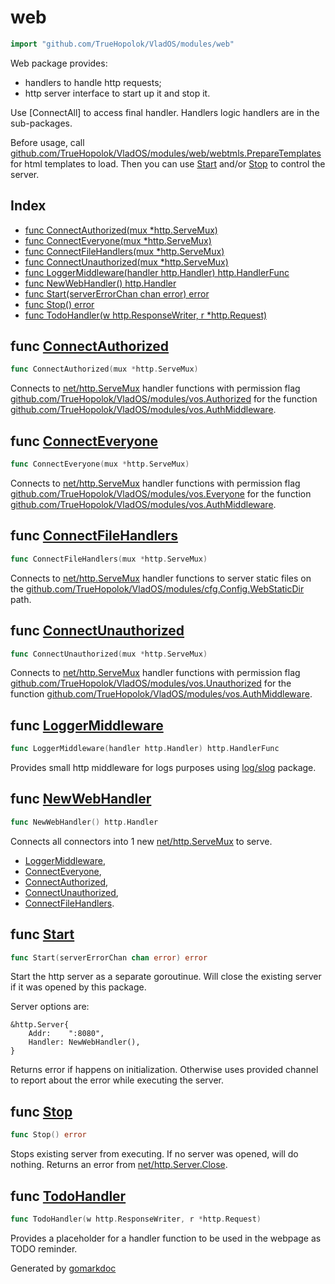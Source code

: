 <!-- Code generated by gomarkdoc. DO NOT EDIT -->

# web

```go
import "github.com/TrueHopolok/VladOS/modules/web"
```

Web package provides:

- handlers to handle http requests;
- http server interface to start up it and stop it.

Use \[ConnectAll\] to access final handler. Handlers logic handlers are in the sub\-packages.

Before usage, call [github.com/TrueHopolok/VladOS/modules/web/webtmls.PrepareTemplates](<https://pkg.go.dev/github.com/TrueHopolok/VladOS/modules/web/webtmls/#PrepareTemplates>) for html templates to load. Then you can use [Start](<#Start>) and/or [Stop](<#Stop>) to control the server.

## Index

- [func ConnectAuthorized\(mux \*http.ServeMux\)](<#ConnectAuthorized>)
- [func ConnectEveryone\(mux \*http.ServeMux\)](<#ConnectEveryone>)
- [func ConnectFileHandlers\(mux \*http.ServeMux\)](<#ConnectFileHandlers>)
- [func ConnectUnauthorized\(mux \*http.ServeMux\)](<#ConnectUnauthorized>)
- [func LoggerMiddleware\(handler http.Handler\) http.HandlerFunc](<#LoggerMiddleware>)
- [func NewWebHandler\(\) http.Handler](<#NewWebHandler>)
- [func Start\(serverErrorChan chan error\) error](<#Start>)
- [func Stop\(\) error](<#Stop>)
- [func TodoHandler\(w http.ResponseWriter, r \*http.Request\)](<#TodoHandler>)


<a name="ConnectAuthorized"></a>
## func [ConnectAuthorized](<https://github.com/TrueHopolok/VladOS/blob/main/modules/web/connectors.go#L27>)

```go
func ConnectAuthorized(mux *http.ServeMux)
```

Connects to [net/http.ServeMux](<https://pkg.go.dev/net/http/#ServeMux>) handler functions with permission flag [github.com/TrueHopolok/VladOS/modules/vos.Authorized](<https://pkg.go.dev/github.com/TrueHopolok/VladOS/modules/vos/#Authorized>) for the function [github.com/TrueHopolok/VladOS/modules/vos.AuthMiddleware](<https://pkg.go.dev/github.com/TrueHopolok/VladOS/modules/vos/#AuthMiddleware>).

<a name="ConnectEveryone"></a>
## func [ConnectEveryone](<https://github.com/TrueHopolok/VladOS/blob/main/modules/web/connectors.go#L18>)

```go
func ConnectEveryone(mux *http.ServeMux)
```

Connects to [net/http.ServeMux](<https://pkg.go.dev/net/http/#ServeMux>) handler functions with permission flag [github.com/TrueHopolok/VladOS/modules/vos.Everyone](<https://pkg.go.dev/github.com/TrueHopolok/VladOS/modules/vos/#Everyone>) for the function [github.com/TrueHopolok/VladOS/modules/vos.AuthMiddleware](<https://pkg.go.dev/github.com/TrueHopolok/VladOS/modules/vos/#AuthMiddleware>).

<a name="ConnectFileHandlers"></a>
## func [ConnectFileHandlers](<https://github.com/TrueHopolok/VladOS/blob/main/modules/web/connectors.go#L41>)

```go
func ConnectFileHandlers(mux *http.ServeMux)
```

Connects to [net/http.ServeMux](<https://pkg.go.dev/net/http/#ServeMux>) handler functions to server static files on the [github.com/TrueHopolok/VladOS/modules/cfg.Config.WebStaticDir](<https://pkg.go.dev/github.com/TrueHopolok/VladOS/modules/cfg/#Config.WebStaticDir>) path.

<a name="ConnectUnauthorized"></a>
## func [ConnectUnauthorized](<https://github.com/TrueHopolok/VladOS/blob/main/modules/web/connectors.go#L34>)

```go
func ConnectUnauthorized(mux *http.ServeMux)
```

Connects to [net/http.ServeMux](<https://pkg.go.dev/net/http/#ServeMux>) handler functions with permission flag [github.com/TrueHopolok/VladOS/modules/vos.Unauthorized](<https://pkg.go.dev/github.com/TrueHopolok/VladOS/modules/vos/#Unauthorized>) for the function [github.com/TrueHopolok/VladOS/modules/vos.AuthMiddleware](<https://pkg.go.dev/github.com/TrueHopolok/VladOS/modules/vos/#AuthMiddleware>).

<a name="LoggerMiddleware"></a>
## func [LoggerMiddleware](<https://github.com/TrueHopolok/VladOS/blob/main/modules/web/util.go#L15>)

```go
func LoggerMiddleware(handler http.Handler) http.HandlerFunc
```

Provides small http middleware for logs purposes using [log/slog](<https://pkg.go.dev/log/slog/>) package.

<a name="NewWebHandler"></a>
## func [NewWebHandler](<https://github.com/TrueHopolok/VladOS/blob/main/modules/web/web.go#L26>)

```go
func NewWebHandler() http.Handler
```

Connects all connectors into 1 new [net/http.ServeMux](<https://pkg.go.dev/net/http/#ServeMux>) to serve.

- [LoggerMiddleware](<#LoggerMiddleware>),
- [ConnectEveryone](<#ConnectEveryone>),
- [ConnectAuthorized](<#ConnectAuthorized>),
- [ConnectUnauthorized](<#ConnectUnauthorized>),
- [ConnectFileHandlers](<#ConnectFileHandlers>).

<a name="Start"></a>
## func [Start](<https://github.com/TrueHopolok/VladOS/blob/main/modules/web/web.go#L47>)

```go
func Start(serverErrorChan chan error) error
```

Start the http server as a separate goroutinue. Will close the existing server if it was opened by this package.

Server options are:

```
&http.Server{
	Addr:    ":8080",
	Handler: NewWebHandler(),
}
```

Returns error if happens on initialization. Otherwise uses provided channel to report about the error while executing the server.

<a name="Stop"></a>
## func [Stop](<https://github.com/TrueHopolok/VladOS/blob/main/modules/web/web.go#L68>)

```go
func Stop() error
```

Stops existing server from executing. If no server was opened, will do nothing. Returns an error from [net/http.Server.Close](<https://pkg.go.dev/net/http/#Server.Close>).

<a name="TodoHandler"></a>
## func [TodoHandler](<https://github.com/TrueHopolok/VladOS/blob/main/modules/web/util.go#L10>)

```go
func TodoHandler(w http.ResponseWriter, r *http.Request)
```

Provides a placeholder for a handler function to be used in the webpage as TODO reminder.

Generated by [gomarkdoc](<https://github.com/princjef/gomarkdoc>)
